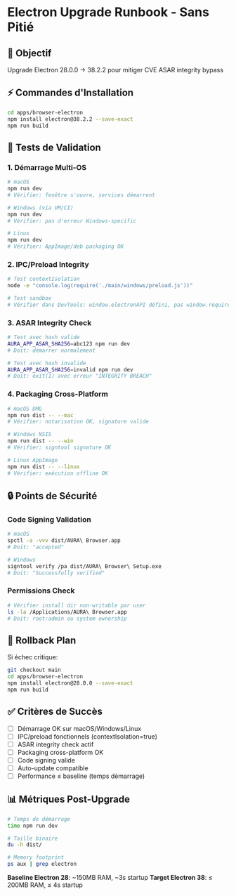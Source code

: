 # Electron Upgrade Runbook - Sans Pitié

## 🎯 Objectif
Upgrade Electron 28.0.0 → 38.2.2 pour mitiger CVE ASAR integrity bypass

## ⚡ Commandes d'Installation

```bash
cd apps/browser-electron
npm install electron@38.2.2 --save-exact
npm run build
```

## 🧪 Tests de Validation

### 1. Démarrage Multi-OS
```bash
# macOS
npm run dev
# Vérifier: fenêtre s'ouvre, services démarrent

# Windows (via VM/CI)
npm run dev
# Vérifier: pas d'erreur Windows-specific

# Linux
npm run dev
# Vérifier: AppImage/deb packaging OK
```

### 2. IPC/Preload Integrity
```bash
# Test contextIsolation
node -e "console.log(require('./main/windows/preload.js'))"

# Test sandbox
# Vérifier dans DevTools: window.electronAPI défini, pas window.require
```

### 3. ASAR Integrity Check
```bash
# Test avec hash valide
AURA_APP_ASAR_SHA256=abc123 npm run dev
# Doit: démarrer normalement

# Test avec hash invalide
AURA_APP_ASAR_SHA256=invalid npm run dev
# Doit: exit(1) avec erreur "INTEGRITY BREACH"
```

### 4. Packaging Cross-Platform
```bash
# macOS DMG
npm run dist -- --mac
# Vérifier: notarisation OK, signature valide

# Windows NSIS
npm run dist -- --win
# Vérifier: signtool signature OK

# Linux AppImage
npm run dist -- --linux
# Vérifier: exécution offline OK
```

## 🔒 Points de Sécurité

### Code Signing Validation
```bash
# macOS
spctl -a -vvv dist/AURA\ Browser.app
# Doit: "accepted"

# Windows
signtool verify /pa dist/AURA\ Browser\ Setup.exe
# Doit: "Successfully verified"
```

### Permissions Check
```bash
# Vérifier install dir non-writable par user
ls -la /Applications/AURA\ Browser.app
# Doit: root:admin ou system ownership
```

## 🚨 Rollback Plan

Si échec critique:
```bash
git checkout main
cd apps/browser-electron
npm install electron@28.0.0 --save-exact
npm run build
```

## ✅ Critères de Succès

- [ ] Démarrage OK sur macOS/Windows/Linux
- [ ] IPC/preload fonctionnels (contextIsolation=true)
- [ ] ASAR integrity check actif
- [ ] Packaging cross-platform OK
- [ ] Code signing valide
- [ ] Auto-update compatible
- [ ] Performance ≤ baseline (temps démarrage)

## 📊 Métriques Post-Upgrade

```bash
# Temps de démarrage
time npm run dev

# Taille binaire
du -h dist/

# Memory footprint
ps aux | grep electron
```

**Baseline Electron 28**: ~150MB RAM, ~3s startup
**Target Electron 38**: ≤ 200MB RAM, ≤ 4s startup
